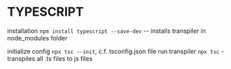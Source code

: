 # TYPESCRIPT

installation ```npm install typescript --save-dev``` -- installs transpiler in node_modules folder

initialize config ```npx tsc --init```, c.f. tsconfig.json file
run transpiler ```npx tsc``` - transpiles all .ts files to js files